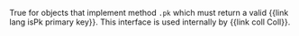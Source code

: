 True for objects that implement method `.pk` which must return a valid {{link lang isPk primary key}}. This interface is used internally by {{link coll Coll}}.
